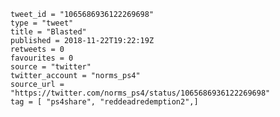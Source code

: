 ```
tweet_id = "1065686936122269698"
type = "tweet"
title = "Blasted"
published = 2018-11-22T19:22:19Z
retweets = 0
favourites = 0
source = "twitter"
twitter_account = "norms_ps4"
source_url = "https://twitter.com/norms_ps4/status/1065686936122269698"
tag = [ "ps4share", "reddeadredemption2",]
```

<p class='image'><img src='http://mnf.m17s.net/2018/11/22/DsoUngYWwAIY6_F.jpg' alt=''></p>

